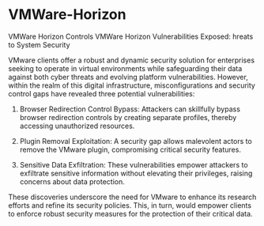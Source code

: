 # VMWare-Horizon
VMWare Horizon Controls 
VMWare Horizon Vulnerabilities Exposed: hreats to System Security

VMware clients offer a robust and dynamic security solution for enterprises seeking to operate in virtual environments while safeguarding their data against both cyber threats and evolving platform vulnerabilities. However, within the realm of this digital infrastructure, misconfigurations and security control gaps have revealed three potential vulnerabilities:

1) Browser Redirection Control Bypass: Attackers can skillfully bypass browser redirection controls by creating separate profiles, thereby accessing unauthorized resources.

2) Plugin Removal Exploitation: A security gap allows malevolent actors to remove the VMware plugin, compromising critical security features.

3) Sensitive Data Exfiltration: These vulnerabilities empower attackers to exfiltrate sensitive information without elevating their privileges, raising concerns about data protection.

These discoveries underscore the need for VMware to enhance its research efforts and refine its security policies. This, in turn, would empower clients to enforce robust security measures for the protection of their critical data.
